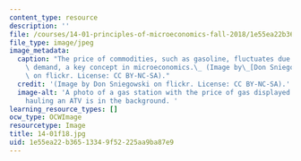 ```yaml
---
content_type: resource
description: ''
file: /courses/14-01-principles-of-microeconomics-fall-2018/1e55ea22b36513349f52225aa9ba87e9_14-01f18.jpg
file_type: image/jpeg
image_metadata:
  caption: "The price of commodities, such as gasoline, fluctuates due to supply and\
    \ demand, a key concept in microeconomics.\_ (Image by\_[Don Sniegowski](https://www.flickr.com/photos/sniegowski/49690472377/)\
    \ on flickr. License: CC BY-NC-SA)."
  credit: '(Image by Don Sniegowski on flickr. License: CC BY-NC-SA).'
  image-alt: 'A photo of a gas station with the price of gas displayed. A pickup truck
    hauling an ATV is in the background. '
learning_resource_types: []
ocw_type: OCWImage
resourcetype: Image
title: 14-01f18.jpg
uid: 1e55ea22-b365-1334-9f52-225aa9ba87e9
---
```


